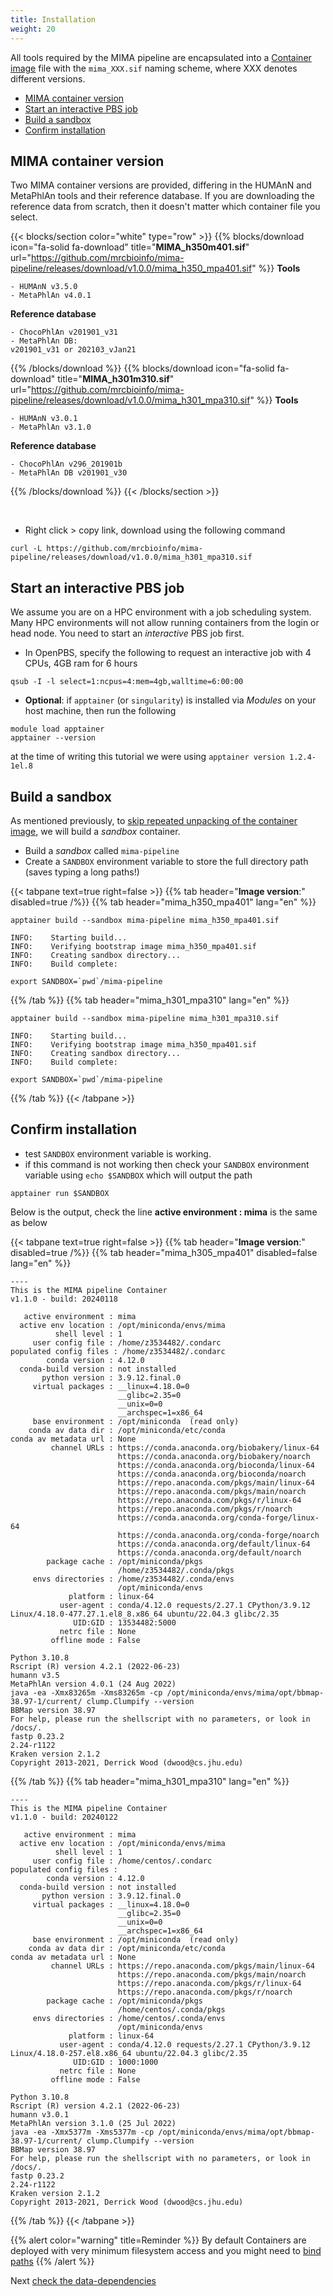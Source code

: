 ```yaml
---
title: Installation
weight: 20
---
```



All tools required by the MIMA pipeline are encapsulated into a [Container image](../what-is-container) file with the `mima_XXX.sif` naming scheme, where XXX denotes different versions.

- [MIMA container version](#mima-container-version)
- [Start an interactive PBS job](#start-an-interactive-pbs-job)
- [Build a sandbox](#build-a-sandbox)
- [Confirm installation](#confirm-installation)

## MIMA container version

Two MIMA container versions are provided, differing in the HUMAnN and MetaPhlAn tools and their reference database. If you are downloading the reference data from scratch, then it doesn't matter which container file you select.

{{< blocks/section color="white" type="row" >}}
{{% blocks/download icon="fa-solid fa-download"
title="**MIMA_h350m401.sif**"
url="https://github.com/mrcbioinfo/mima-pipeline/releases/download/v1.0.0/mima_h350_mpa401.sif" %}}
  **Tools**

    - HUMAnN v3.5.0
    - MetaPhlAn v4.0.1

  **Reference database**

    - ChocoPhlAn v201901_v31
    - MetaPhlAn DB: 
    v201901_v31 or 202103_vJan21
{{% /blocks/download %}}
{{% blocks/download icon="fa-solid fa-download"
title="**MIMA_h301m310.sif**"
url="https://github.com/mrcbioinfo/mima-pipeline/releases/download/v1.0.0/mima_h301_mpa310.sif" %}}
**Tools** 

    - HUMAnN v3.0.1
    - MetaPhlAn v3.1.0
  
**Reference database**

    - ChocoPhlAn v296_201901b
    - MetaPhlAn DB v201901_v30
{{% /blocks/download %}}
{{< /blocks/section >}}

&nbsp;

- Right click > copy link, download using the following command

```Shell
curl -L https://github.com/mrcbioinfo/mima-pipeline/releases/download/v1.0.0/mima_h301_mpa310.sif
```

## Start an interactive PBS job

We assume you are on a HPC environment with a job scheduling system. Many HPC environments will not allow running containers from the login or head node. You need to start an *interactive* PBS job first.

- In OpenPBS, specify the following to request an interactive job with 4 CPUs, 4GB ram for 6 hours

```Shell
qsub -I -l select=1:ncpus=4:mem=4gb,walltime=6:00:00
```

- **Optional**: if `apptainer` (or `singularity`) is installed via *Modules* on your host machine, then run the following 

```Shell
module load apptainer
apptainer --version
```

at the time of writing this tutorial we were using `apptainer version 1.2.4-1el.8`

## Build a sandbox

As mentioned previously, to [skip repeated unpacking of the container image](../what-is-container/#build-a-sandbox), we will build a *sandbox* container.

- Build a *sandbox* called `mima-pipeline`
- Create a `SANDBOX` environment variable to store the full directory path (saves typing a long paths!)

{{< tabpane text=true right=false >}}
  {{% tab header="**Image version**:" disabled=true /%}}
  {{% tab header="mima_h350_mpa401" lang="en" %}}
  ```Shell
  apptainer build --sandbox mima-pipeline mima_h350_mpa401.sif
  ```

  ```
  INFO:    Starting build...
  INFO:    Verifying bootstrap image mima_h350_mpa401.sif
  INFO:    Creating sandbox directory...
  INFO:    Build complete: 
  ```

  ```Shell
  export SANDBOX=`pwd`/mima-pipeline
  ```
  {{% /tab %}}
  {{% tab header="mima_h301_mpa310" lang="en" %}}
  ```Shell
  apptainer build --sandbox mima-pipeline mima_h301_mpa310.sif
  ```

  ```
  INFO:    Starting build...
  INFO:    Verifying bootstrap image mima_h350_mpa401.sif
  INFO:    Creating sandbox directory...
  INFO:    Build complete: 
  ```

  ```Shell
  export SANDBOX=`pwd`/mima-pipeline
  ```
  {{% /tab %}}
{{< /tabpane >}}


## Confirm installation

- test `SANDBOX` environment variable is working. 
- if this command is not working then check your `SANDBOX` environment variable using `echo $SANDBOX` which will output the path

```Shell
apptainer run $SANDBOX
```

Below is the output, check the line **active environment : mima** is the same as below  

{{< tabpane text=true right=false >}}
  {{% tab header="**Image version**:" disabled=true /%}}
  {{% tab header="mima_h305_mpa401" disabled=false lang="en" %}}
  ```Text
----
This is the MIMA pipeline Container
v1.1.0 - build: 20240118

     active environment : mima
    active env location : /opt/miniconda/envs/mima
            shell level : 1
       user config file : /home/z3534482/.condarc
 populated config files : /home/z3534482/.condarc
          conda version : 4.12.0
    conda-build version : not installed
         python version : 3.9.12.final.0
       virtual packages : __linux=4.18.0=0
                          __glibc=2.35=0
                          __unix=0=0
                          __archspec=1=x86_64
       base environment : /opt/miniconda  (read only)
      conda av data dir : /opt/miniconda/etc/conda
  conda av metadata url : None
           channel URLs : https://conda.anaconda.org/biobakery/linux-64
                          https://conda.anaconda.org/biobakery/noarch
                          https://conda.anaconda.org/bioconda/linux-64
                          https://conda.anaconda.org/bioconda/noarch
                          https://repo.anaconda.com/pkgs/main/linux-64
                          https://repo.anaconda.com/pkgs/main/noarch
                          https://repo.anaconda.com/pkgs/r/linux-64
                          https://repo.anaconda.com/pkgs/r/noarch
                          https://conda.anaconda.org/conda-forge/linux-64
                          https://conda.anaconda.org/conda-forge/noarch
                          https://conda.anaconda.org/default/linux-64
                          https://conda.anaconda.org/default/noarch
          package cache : /opt/miniconda/pkgs
                          /home/z3534482/.conda/pkgs
       envs directories : /home/z3534482/.conda/envs
                          /opt/miniconda/envs
               platform : linux-64
             user-agent : conda/4.12.0 requests/2.27.1 CPython/3.9.12 Linux/4.18.0-477.27.1.el8_8.x86_64 ubuntu/22.04.3 glibc/2.35
                UID:GID : 13534482:5000
             netrc file : None
           offline mode : False

Python 3.10.8
Rscript (R) version 4.2.1 (2022-06-23)
humann v3.5
MetaPhlAn version 4.0.1 (24 Aug 2022)
java -ea -Xmx83265m -Xms83265m -cp /opt/miniconda/envs/mima/opt/bbmap-38.97-1/current/ clump.Clumpify --version
BBMap version 38.97
For help, please run the shellscript with no parameters, or look in /docs/.
fastp 0.23.2
2.24-r1122
Kraken version 2.1.2
Copyright 2013-2021, Derrick Wood (dwood@cs.jhu.edu)
  ```
  {{% /tab %}}
  {{% tab header="mima_h301_mpa310" lang="en" %}}
  ```Text
----
This is the MIMA pipeline Container
v1.1.0 - build: 20240122

     active environment : mima
    active env location : /opt/miniconda/envs/mima
            shell level : 1
       user config file : /home/centos/.condarc
 populated config files :
          conda version : 4.12.0
    conda-build version : not installed
         python version : 3.9.12.final.0
       virtual packages : __linux=4.18.0=0
                          __glibc=2.35=0
                          __unix=0=0
                          __archspec=1=x86_64
       base environment : /opt/miniconda  (read only)
      conda av data dir : /opt/miniconda/etc/conda
  conda av metadata url : None
           channel URLs : https://repo.anaconda.com/pkgs/main/linux-64
                          https://repo.anaconda.com/pkgs/main/noarch
                          https://repo.anaconda.com/pkgs/r/linux-64
                          https://repo.anaconda.com/pkgs/r/noarch
          package cache : /opt/miniconda/pkgs
                          /home/centos/.conda/pkgs
       envs directories : /home/centos/.conda/envs
                          /opt/miniconda/envs
               platform : linux-64
             user-agent : conda/4.12.0 requests/2.27.1 CPython/3.9.12 Linux/4.18.0-257.el8.x86_64 ubuntu/22.04.3 glibc/2.35
                UID:GID : 1000:1000
             netrc file : None
           offline mode : False

Python 3.10.8
Rscript (R) version 4.2.1 (2022-06-23)
humann v3.0.1
MetaPhlAn version 3.1.0 (25 Jul 2022)
java -ea -Xmx5377m -Xms5377m -cp /opt/miniconda/envs/mima/opt/bbmap-38.97-1/current/ clump.Clumpify --version
BBMap version 38.97
For help, please run the shellscript with no parameters, or look in /docs/.
fastp 0.23.2
2.24-r1122
Kraken version 2.1.2
Copyright 2013-2021, Derrick Wood (dwood@cs.jhu.edu)
  ```
  {{% /tab %}}
{{< /tabpane >}}


{{% alert color="warning" title=Reminder %}}
By default Containers are deployed with very minimum filesystem access and you might need to [bind paths](../what-is-container/#path-binding)
{{% /alert %}}

Next [check the data-dependencies](../data-dependencies)
